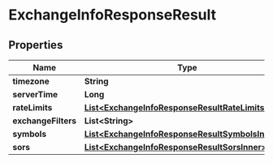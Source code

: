 

# ExchangeInfoResponseResult


## Properties

| Name | Type | Description | Notes |
|------------ | ------------- | ------------- | -------------|
|**timezone** | **String** |  |  [optional] |
|**serverTime** | **Long** |  |  [optional] |
|**rateLimits** | [**List&lt;ExchangeInfoResponseResultRateLimitsInner&gt;**](ExchangeInfoResponseResultRateLimitsInner.md) |  |  [optional] |
|**exchangeFilters** | **List&lt;String&gt;** |  |  [optional] |
|**symbols** | [**List&lt;ExchangeInfoResponseResultSymbolsInner&gt;**](ExchangeInfoResponseResultSymbolsInner.md) |  |  [optional] |
|**sors** | [**List&lt;ExchangeInfoResponseResultSorsInner&gt;**](ExchangeInfoResponseResultSorsInner.md) |  |  [optional] |



